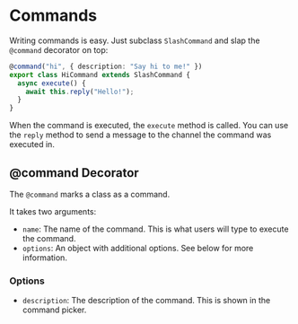 # Commands

Writing commands is easy. Just subclass `SlashCommand` and slap the `@command` decorator on top:

```ts
@command("hi", { description: "Say hi to me!" })
export class HiCommand extends SlashCommand {
  async execute() {
    await this.reply("Hello!");
  }
}
```

When the command is executed, the `execute` method is called. You can use the `reply` method to send a message to the channel the command was executed in.

## @command Decorator

The `@command` marks a class as a command.

It takes two arguments:

- `name`: The name of the command. This is what users will type to execute the command.
- `options`: An object with additional options. See below for more information.

### Options

- `description`: The description of the command. This is shown in the command picker.
